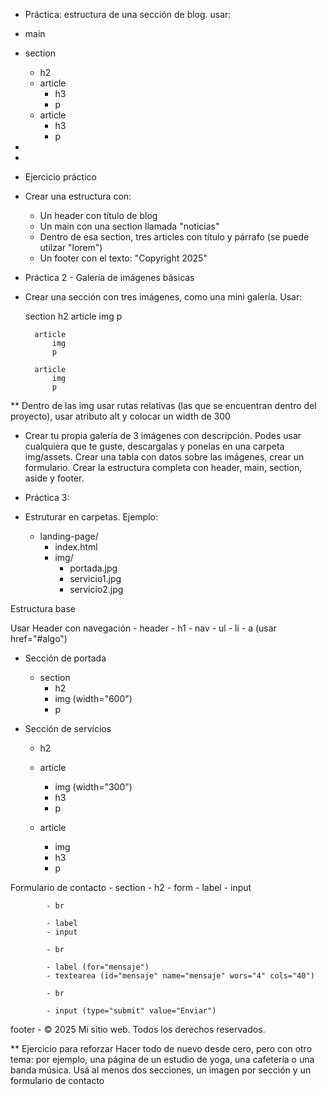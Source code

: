 - Práctica: estructura de una sección de blog. usar:

- main
- section
    - h2
    - article
        - h3
        - p
    - article
        - h3
        - p
-   </section>
- </main>

- Ejercicio práctico
- Crear una estructura con:
    - Un header con título de blog
    - Un main con una section llamada "noticias"
    - Dentro de esa section, tres articles con título y párrafo (se puede utilzar "lorem")
    - Un footer con el texto: "Copyright 2025"

- Práctica 2 - Galería de imágenes básicas

- Crear una sección con tres imágenes, como una mini galería. Usar:

    section
        h2
        article
            img
            p

        article
            img
            p
        
        article
            img
            p
** Dentro de las img usar rutas relativas (las que se encuentran dentro del proyecto), usar atributo alt y colocar un width de 300

- Crear tu propia galería de 3 imágenes con descripción. Podes usar cualquiera que te guste, descargalas y ponelas en una carpeta img/assets. Crear una tabla con datos sobre las imágenes, crear un formulario. Crear la estructura completa con header, main, section, aside y footer.

- Práctica 3:

- Estruturar en carpetas. Ejemplo:
    - landing-page/
        - index.html
        - img/
            - portada.jpg
            - servicio1.jpg
            - servicio2.jpg

Estructura base
<!DOCTYPE html>
<html lang="en">
<head>
    <meta charset="UTF-8">
    <meta name="viewport" content="width=device-width, initial-scale=1.0">
    <title>Mi landing page</title>
</head>
<body>
<!-- Acá va todo el contenido... -->
</body>
</html>

Usar Header con navegación
    - header
        - h1
        - nav
            - ul
                - li
                    - a (usar href="#algo")

- Sección de portada
    - section
        - h2
        - img (width="600")
        - p

- Sección de servicios
    - h2

    - article
        - img (width="300")
        - h3
        - p

    - article
        - img
        - h3 
        - p

Formulario de contacto
    - section
        - h2
        - form
            - label
            - input

            - br

            - label
            - input

            - br

            - label (for="mensaje")
            - textearea (id="mensaje" name="mensaje" wors="4" cols="40")

            - br

            - input (type="submit" value="Enviar")

footer
    - &copy; 2025 Mi sitio web. Todos los derechos reservados.

** Ejercicio para reforzar
Hacer todo de nuevo desde cero, pero con otro tema: por ejemplo, una página de un estudio de yoga, una cafetería o una banda música. Usá al menos dos secciones, un imagen por sección y un formulario de contacto